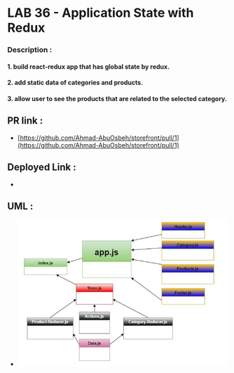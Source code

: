 # LAB 36 - Application State with Redux

### Description :

#### 1. build react-redux app that has global state by redux.

#### 2. add static data of categories and products.

#### 3. allow user to see the products that are related to the selected category.

## PR link :

- [https://github.com/Ahmad-AbuOsbeh/storefront/pull/1](https://github.com/Ahmad-AbuOsbeh/storefront/pull/1)

## Deployed Link :

- []()

## UML :

- ![UML-lab36](src/images/UML-lab36.jpg)
